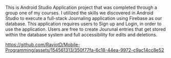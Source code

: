 This is Android Studio Application project that was completed through a group one of my courses. 
I utilized the skills we discovered in Android Studio to execute a full-stack Journaling application using Firebase as our database.
This application requires users to Sign up and Login, in order to use the application. 
Users are free to create Jourunal entries that get stored within the database system and full accessibility for edits and deletions.





https://github.com/RavjotD/Mobile-Programming/assets/154561313/350f77fa-6c18-44ea-9972-c9ac14cc8e52

